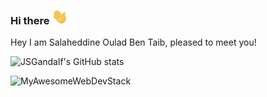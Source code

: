 ### Hi there <img src="https://github.com/Andy-Python-Programmer/Andy-Python-Programmer/blob/master/hello.gif" style="margin-top:5px;" height="25px">

<!--
**SalaheddineOBT/SalaheddineOBT** is a ✨ _special_ ✨ repository because its `README.md` (this file) appears on your GitHub profile.

Here are some ideas to get you started:

- 🔭 I’m currently working on ...
- 🌱 I’m currently learning ...
- 👯 I’m looking to collaborate on ...
- 🤔 I’m looking for help with ...
- 💬 Ask me about ...
- 📫 How to reach me: ...
- 😄 Pronouns: ...
- ⚡ Fun fact: ...
-->
Hey I am Salaheddine Oulad Ben Taib, pleased to meet you!

![JSGandalf's GitHub stats](https://github-readme-stats.vercel.app/api?username=SalaheddineOBT&show_icons=true&theme=dracula&count_private=true)

![MyAwesomeWebDevStack](https://awesome-stack.glitch.me/api/v1/cards?name=SalaheddineOBT&repos=jsgandalf,vue-generator-graph,awesome-stack,Zeus&theme=dracula)

